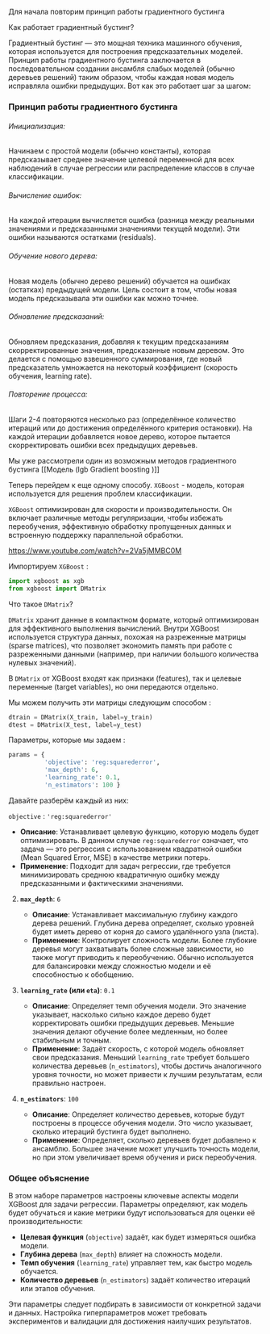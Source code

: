 Для начала повторим принцип работы градиентного бустинга

Как работает градиентный бустинг?

Градиентный бустинг — это мощная техника машинного обучения, которая используется для построения предсказательных моделей. Принцип работы градиентного бустинга заключается в последовательном создании ансамбля слабых моделей (обычно деревьев решений) таким образом, чтобы каждая новая модель исправляла ошибки предыдущих. Вот как это работает шаг за шагом:
<h3>Принцип работы градиентного бустинга</h3>
<h6>Инициализация:</h6>
Начинаем с простой модели (обычно константы), которая предсказывает среднее значение целевой переменной для всех наблюдений в случае регрессии или распределение классов в случае классификации.

<h6>Вычисление ошибок:</h6>
На каждой итерации вычисляется ошибка (разница между реальными значениями и предсказанными значениями текущей модели). Эти ошибки называются остатками (residuals).

<h6>Обучение нового дерева:</h6>
Новая модель (обычно дерево решений) обучается на ошибках (остатках) предыдущей модели. Цель состоит в том, чтобы новая модель предсказывала эти ошибки как можно точнее.

<h6>Обновление предсказаний:</h6>
Обновляем предсказания, добавляя к текущим предсказаниям скорректированные значения, предсказанные новым деревом. Это делается с помощью взвешенного суммирования, где новый предсказатель умножается на некоторый коэффициент (скорость обучения, learning rate).

<h6>Повторение процесса:</h6>
Шаги 2-4 повторяются несколько раз (определённое количество итераций или до достижения определённого критерия остановки). На каждой итерации добавляется новое дерево, которое пытается скорректировать ошибки всех предыдущих деревьев.

Мы уже рассмотрели один из возможным методов градиентного бустинга [[Модель (lgb Gradient boosting )]] 

Теперь перейдем к еще одному способу. 
`XGBoost` - модель, которая используется для решения проблем классификации. 

`XGBoost` оптимизирован для скорости и производительности. Он включает различные методы регуляризации, чтобы избежать переобучения, эффективную обработку пропущенных данных и встроенную поддержку параллельной обработки.

https://www.youtube.com/watch?v=2Va5jMMBC0M

Импортируем `XGBoost` : 

```python 
import xgboost as xgb 
from xgboost import DMatrix
```

Что такое `DMatrix`?

`DMatrix` хранит данные в компактном формате, который оптимизирован для эффективного выполнения вычислений. Внутри XGBoost используется структура данных, похожая на разреженные матрицы (sparse matrices), что позволяет экономить память при работе с разреженными данными (например, при наличии большого количества нулевых значений).

В `DMatrix` от XGBoost входят как признаки (features), так и целевые переменные (target variables), но они передаются отдельно.

Мы можем получить эти матрицы следующим способом : 

```python
dtrain = DMatrix(X_train, label=y_train) 
dtest = DMatrix(X_test, label=y_test)
```

Параметры, которые мы задаем : 

```python
params = { 
		  'objective': 'reg:squarederror', 
		  'max_depth': 6, 
		  'learning_rate': 0.1, 
		  'n_estimators': 100 }
```

Давайте разберём каждый из них:

`objective` : `'reg:squarederror'`
   - **Описание**: Устанавливает целевую функцию, которую модель будет оптимизировать. В данном случае `reg:squarederror` означает, что задача — это регрессия с использованием квадратной ошибки (Mean Squared Error, MSE) в качестве метрики потерь.
   - **Применение**: Подходит для задач регрессии, где требуется минимизировать среднюю квадратичную ошибку между предсказанными и фактическими значениями.

2. **`max_depth`**: `6`
   - **Описание**: Устанавливает максимальную глубину каждого дерева решений. Глубина дерева определяет, сколько уровней будет иметь дерево от корня до самого удалённого узла (листа).
   - **Применение**: Контролирует сложность модели. Более глубокие деревья могут захватывать более сложные зависимости, но также могут приводить к переобучению. Обычно используется для балансировки между сложностью модели и её способностью к обобщению.

3. **`learning_rate` (или `eta`)**: `0.1`
   - **Описание**: Определяет темп обучения модели. Это значение указывает, насколько сильно каждое дерево будет корректировать ошибки предыдущих деревьев. Меньшие значения делают обучение более медленным, но более стабильным и точным.
   - **Применение**: Задаёт скорость, с которой модель обновляет свои предсказания. Меньший `learning_rate` требует большего количества деревьев (`n_estimators`), чтобы достичь аналогичного уровня точности, но может привести к лучшим результатам, если правильно настроен.

4. **`n_estimators`**: `100`
   - **Описание**: Определяет количество деревьев, которые будут построены в процессе обучения модели. Это число указывает, сколько итераций бустинга будет выполнено.
   - **Применение**: Определяет, сколько деревьев будет добавлено к ансамблю. Большее значение может улучшить точность модели, но при этом увеличивает время обучения и риск переобучения. 

### Общее объяснение

В этом наборе параметров настроены ключевые аспекты модели XGBoost для задачи регрессии. Параметры определяют, как модель будет обучаться и какие метрики будут использоваться для оценки её производительности:

- **Целевая функция** (`objective`) задаёт, как будет измеряться ошибка модели.
- **Глубина дерева** (`max_depth`) влияет на сложность модели.
- **Темп обучения** (`learning_rate`) управляет тем, как быстро модель обучается.
- **Количество деревьев** (`n_estimators`) задаёт количество итераций или этапов обучения.

Эти параметры следует подбирать в зависимости от конкретной задачи и данных. Настройка гиперпараметров может требовать экспериментов и валидации для достижения наилучших результатов.
